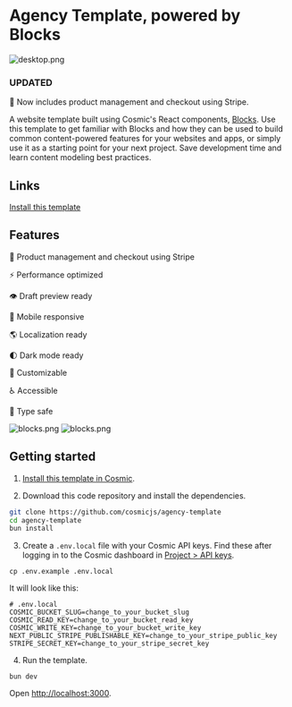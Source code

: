 # Agency Template, powered by Blocks

![desktop.png](https://imgix.cosmicjs.com/69313380-b156-11ee-9844-f9a09795e2a3-desktop.png)

### UPDATED

🛒 Now includes product management and checkout using Stripe.

A website template built using Cosmic's React components, [Blocks](https://blocks.cosmicjs.com). Use this template to get familiar with Blocks and how they can be used to build common content-powered features for your websites and apps, or simply use it as a starting point for your next project. Save development time and learn content modeling best practices.

## Links

[Install this template](https://www.cosmicjs.com/marketplace/templates/agency)

## Features

🛒 Product management and checkout using Stripe

⚡️ Performance optimized

👁 Draft preview ready

📱 Mobile responsive

🌎 Localization ready

🌓 Dark mode ready

🔧 Customizable

♿️ Accessible

🦺 Type safe

![blocks.png](https://imgix.cosmicjs.com/271670f0-b156-11ee-9844-f9a09795e2a3-blocks.png)
![blocks.png](https://imgix.cosmicjs.com/0bf19f40-b16d-11ee-9844-f9a09795e2a3-blocks.png)

## Getting started

1. [Install this template in Cosmic](https://www.cosmicjs.com/marketplace/templates/agency).

2. Download this code repository and install the dependencies.

```bash
git clone https://github.com/cosmicjs/agency-template
cd agency-template
bun install
```

3. Create a `.env.local` file with your Cosmic API keys. Find these after logging in to the Cosmic dashboard in [Project > API keys](https://app.cosmicjs.com/?redirect_to=?highlight=api-keys).

```
cp .env.example .env.local
```

It will look like this:

```
# .env.local
COSMIC_BUCKET_SLUG=change_to_your_bucket_slug
COSMIC_READ_KEY=change_to_your_bucket_read_key
COSMIC_WRITE_KEY=change_to_your_bucket_write_key
NEXT_PUBLIC_STRIPE_PUBLISHABLE_KEY=change_to_your_stripe_public_key
STRIPE_SECRET_KEY=change_to_your_stripe_secret_key
```

4. Run the template.

```
bun dev
```

Open [http://localhost:3000](http://localhost:3000).
